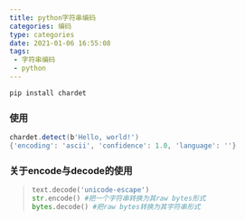 ```yaml
---
title: python字符串编码
categories: 编码
type: categories
date: 2021-01-06 16:55:08
tags:
 - 字符串编码
 - python
---
```


```python
pip install chardet
```

### 使用

```powershell
chardet.detect(b'Hello, world!')
{'encoding': 'ascii', 'confidence': 1.0, 'language': ''}
```

### 关于encode与decode的使用

> ```python
> text.decode('unicode-escape')
> str.encode() #把一个字符串转换为其raw bytes形式
> bytes.decode() #把raw bytes转换为其字符串形式
> ```
>
> 